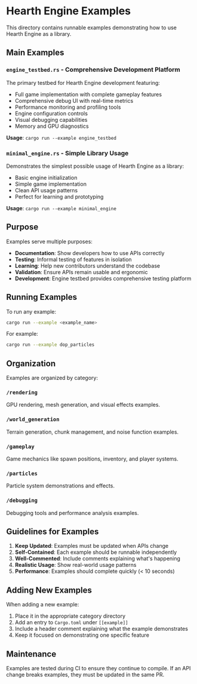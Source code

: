 # Hearth Engine Examples

This directory contains runnable examples demonstrating how to use Hearth Engine as a library.

## Main Examples

### `engine_testbed.rs` - Comprehensive Development Platform
The primary testbed for Hearth Engine development featuring:
- Full game implementation with complete gameplay features
- Comprehensive debug UI with real-time metrics
- Performance monitoring and profiling tools
- Engine configuration controls
- Visual debugging capabilities
- Memory and GPU diagnostics

**Usage**: `cargo run --example engine_testbed`

### `minimal_engine.rs` - Simple Library Usage
Demonstrates the simplest possible usage of Hearth Engine as a library:
- Basic engine initialization
- Simple game implementation
- Clean API usage patterns
- Perfect for learning and prototyping

**Usage**: `cargo run --example minimal_engine`

## Purpose

Examples serve multiple purposes:
- **Documentation**: Show developers how to use APIs correctly
- **Testing**: Informal testing of features in isolation
- **Learning**: Help new contributors understand the codebase
- **Validation**: Ensure APIs remain usable and ergonomic
- **Development**: Engine testbed provides comprehensive testing platform

## Running Examples

To run any example:
```bash
cargo run --example <example_name>
```

For example:
```bash
cargo run --example dop_particles
```

## Organization

Examples are organized by category:

### `/rendering`
GPU rendering, mesh generation, and visual effects examples.

### `/world_generation`
Terrain generation, chunk management, and noise function examples.

### `/gameplay`
Game mechanics like spawn positions, inventory, and player systems.

### `/particles`
Particle system demonstrations and effects.

### `/debugging`
Debugging tools and performance analysis examples.

## Guidelines for Examples

1. **Keep Updated**: Examples must be updated when APIs change
2. **Self-Contained**: Each example should be runnable independently
3. **Well-Commented**: Include comments explaining what's happening
4. **Realistic Usage**: Show real-world usage patterns
5. **Performance**: Examples should complete quickly (< 10 seconds)

## Adding New Examples

When adding a new example:
1. Place it in the appropriate category directory
2. Add an entry to `Cargo.toml` under `[[example]]`
3. Include a header comment explaining what the example demonstrates
4. Keep it focused on demonstrating one specific feature

## Maintenance

Examples are tested during CI to ensure they continue to compile. If an API change breaks examples, they must be updated in the same PR.